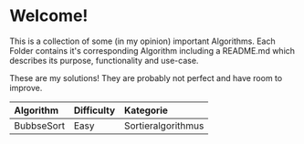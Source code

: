 # Welcome!
This is a collection of some (in my opinion) important Algorithms. Each Folder contains it's corresponding
Algorithm including a README.md which describes its purpose, functionality and use-case.

These are my solutions! They are probably not perfect and have room to improve.


| Algorithm  |Difficulty | Kategorie          |
|:-----------|:----------|:-------------------|
| BubbseSort |Easy | Sortieralgorithmus |
